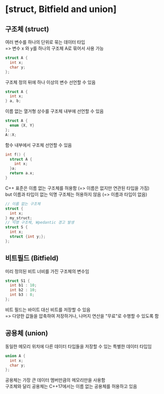 # [struct, Bitfield and union]

## 구조체 (struct)
여러 변수를 하나의 단위로 묶는 데이터 타입   
=> 변수 x 와 y를 하나의 구조체 A로 묶어서 사용 가능
~~~cpp
struct A {
  int x;
  char y;
};
~~~   

구조체 정의 뒤에 하나 이상의 변수 선언할 수 있음   
~~~cpp
struct A {
  int x;
} a, b;
~~~

이름 없는 열거형 상수를 구조체 내부에 선언할 수 있음   
~~~cpp
struct A {
  enum {X, Y}
};
A::X;
~~~

함수 내부에서 구조체 선언할 수 있음   
~~~cpp
int f() {
  struct A {
    int x;
  }a;
  return a.x;
}
~~~

C++ 표준은 이름 없는 구조체를 허용함 (=> 이름은 없지만 연관된 타입을 가짐)   
but 이름과 타입이 없는 익명 구조체는 허용하지 않음 (=> 이름과 타입이 없음)   

~~~cpp
// 이름 없는 구조체
struct {
  int x;
} my_struct;
// 익명 구조체, Wpedantic 경고 발생
struct S {
  int x;
  struct {int y;};
};
~~~

## 비트필드 (Bitfield)
미리 정의된 비트 너비를 가진 구조체의 변수임
~~~cpp
struct S1 { 
  int b1 : 10; 
  int b2 : 10; 
  int b3 : 8; 
}; 
~~~

비트 필드는 바이트 대신 비트를 저장할 수 있음   
=> 다양한 값들을 압축하여 저장하거나, 나머지 연산을 "무료"로 수행할 수 있도록 함

## 공용체 (union)
동일한 메모리 위치에 다른 데이터 타입들을 저장할 수 있는 특별한 데이터 타입임
~~~cpp
union A { 
  int x; 
  char y; 
};
~~~
공용체는 가장 큰 데이터 멤버만큼의 메모리만을 사용함   
구조체와 달리 공용체는 C++17에서는 이름 없는 공용체를 허용하고 있음
